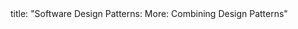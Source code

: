 <frontmatter>
title: "Software Design Patterns: More: Combining Design Patterns"
</frontmatter>

<include src="unit-inPage-asFlat.md" boilerplate />
